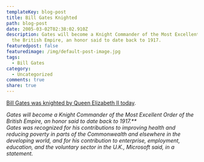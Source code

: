 ```yaml
---
templateKey: blog-post
title: Bill Gates Knighted
path: blog-post
date: 2005-03-02T02:38:02.910Z
description: Gates will become a Knight Commander of the Most Excellent Order of
  the British Empire, an honor said to date back to 1917.
featuredpost: false
featuredimage: /img/default-post-image.jpg
tags:
  - Bill Gates
category:
  - Uncategorized
comments: true
share: true
---
```

<!--StartFragment-->

[Bill Gates was knighted by Queen Elizabeth II today](http://www.windowsfordevices.com/news/NS4789769610.html).

*Gates will become a Knight Commander of the Most Excellent Order of the British Empire, an honor said to date back to 1917.**\
Gates was recognized for his contributions to improving health and reducing poverty in parts of the Commonwealth and elsewhere in the developing world, and for his contribution to enterprise, employment, education, and the voluntary sector in the U.K., Microsoft said, in a statement.*

<!--EndFragment-->